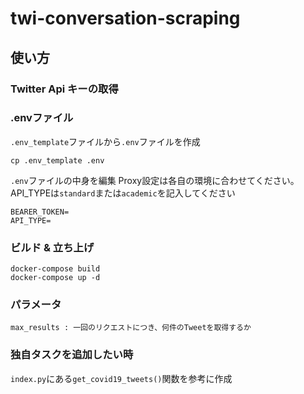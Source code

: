 # twi-conversation-scraping

## 使い方

### Twitter Api キーの取得

### .envファイル
`.env_template`ファイルから`.env`ファイルを作成
```
cp .env_template .env
```

`.env`ファイルの中身を編集
Proxy設定は各自の環境に合わせてください。
API_TYPEは`standard`または`academic`を記入してください
```
BEARER_TOKEN=
API_TYPE=
```

### ビルド & 立ち上げ
```
docker-compose build
docker-compose up -d
```

### パラメータ
```
max_results : 一回のリクエストにつき、何件のTweetを取得するか
```

### 独自タスクを追加したい時
`index.py`にある`get_covid19_tweets()`関数を参考に作成